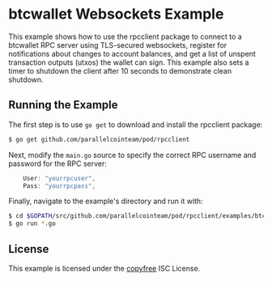 btcwallet Websockets Example
============================
This example shows how to use the rpcclient package to connect to a btcwallet
RPC server using TLS-secured websockets, register for notifications about
changes to account balances, and get a list of unspent transaction outputs
(utxos) the wallet can sign.
This example also sets a timer to shutdown the client after 10 seconds to
demonstrate clean shutdown.
## Running the Example
The first step is to use `go get` to download and install the rpcclient package:
```bash
$ go get github.com/parallelcointeam/pod/rpcclient
```
Next, modify the `main.go` source to specify the correct RPC username and
password for the RPC server:
```Go
	User: "yourrpcuser",
	Pass: "yourrpcpass",
```
Finally, navigate to the example's directory and run it with:
```bash
$ cd $GOPATH/src/github.com/parallelcointeam/pod/rpcclient/examples/btcwalletwebsockets
$ go run *.go
```
## License
This example is licensed under the [copyfree](http://copyfree.org) ISC License.
